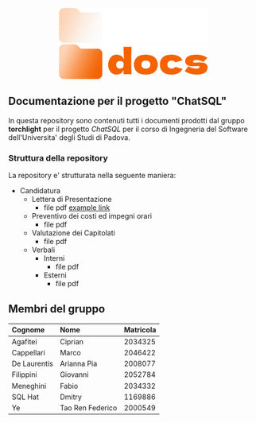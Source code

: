 <p align="center">
  <img width="300" src="docs_dark.png#gh-dark-mode-only" alt="Documentation logo">
  <img width="300" src="docs_light.png#gh-light-mode-only" alt="Documentation logo">
</p>

## Documentazione per il progetto "ChatSQL"

In questa repository sono contenuti tutti i documenti prodotti dal gruppo **torchlight** per il progetto _ChatSQL_ per il corso di Ingegneria del Software dell'Universita' degli Studi di Padova.

### Struttura della repository
La repository e' strutturata nella seguente maniera:
- Candidatura
  - Lettera di Presentazione
    - file pdf [example link](https://example.com)
  - Preventivo dei costi ed impegni orari
    - file pdf
  - Valutazione dei Capitolati
    - file pdf
  - Verbali
    - Interni
      - file pdf
    - Esterni
      - file pdf

## Membri del gruppo

  | Cognome      | Nome             | Matricola |
  | :----------- | :--------------  | :-------- |
  | Agafitei     | Ciprian          | 2034325   |
  | Cappellari   | Marco            | 2046422   |
  | De Laurentis | Arianna Pia      | 2008077   |
  | Filippini    | Giovanni         | 2052784   |
  | Meneghini    | Fabio            | 2034332   |
  | SQL Hat      | Dmitry           | 1169886   |
  | Ye           | Tao Ren Federico | 2000549   |